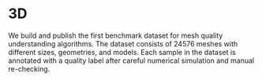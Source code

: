# 3D
We build and publish the first benchmark dataset for mesh quality understanding algorithms. The dataset consists of 24576 meshes with different sizes, geometries, and models. Each sample in the dataset is annotated with a quality label after careful numerical simulation and manual re-checking.
